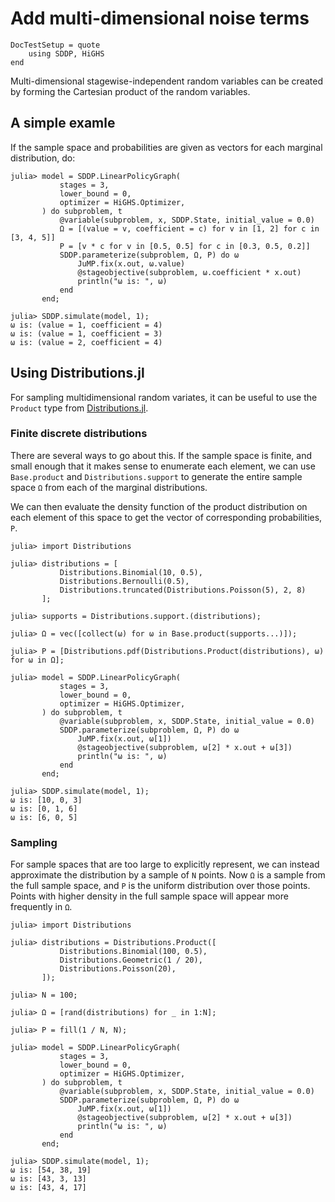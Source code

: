 # Add multi-dimensional noise terms

```@meta
DocTestSetup = quote
    using SDDP, HiGHS
end
```

Multi-dimensional stagewise-independent random variables can be created by
forming the Cartesian product of the random variables.

## A simple examle

If the sample space and probabilities are given as vectors for each marginal
distribution, do:

```jldoctest; filter=[r"\(value = \d, coefficient = \d\)", r"1\-element.+"s]
julia> model = SDDP.LinearPolicyGraph(
           stages = 3,
           lower_bound = 0,
           optimizer = HiGHS.Optimizer,
       ) do subproblem, t
           @variable(subproblem, x, SDDP.State, initial_value = 0.0)
           Ω = [(value = v, coefficient = c) for v in [1, 2] for c in [3, 4, 5]]
           P = [v * c for v in [0.5, 0.5] for c in [0.3, 0.5, 0.2]]
           SDDP.parameterize(subproblem, Ω, P) do ω
               JuMP.fix(x.out, ω.value)
               @stageobjective(subproblem, ω.coefficient * x.out)
               println("ω is: ", ω)
           end
       end;

julia> SDDP.simulate(model, 1);
ω is: (value = 1, coefficient = 4)
ω is: (value = 1, coefficient = 3)
ω is: (value = 2, coefficient = 4)
```

## Using Distributions.jl

For sampling multidimensional random variates, it can be useful to use the
`Product` type from [Distributions.jl](https://github.com/JuliaStats/Distributions.jl).

### Finite discrete distributions

There are several ways to go about this. If the sample space is finite, and
small enough that it makes sense to enumerate each element, we can use
`Base.product` and `Distributions.support` to generate the entire sample space
`Ω` from each of the marginal distributions. 

We can then evaluate the density function of the product distribution on each
element of this space to get the vector of corresponding probabilities, `P`.

```jldoctest; filter=[r"\[\d+, \d+, \d+\]", r"1\-element.+"s]
julia> import Distributions

julia> distributions = [
           Distributions.Binomial(10, 0.5),
           Distributions.Bernoulli(0.5),
           Distributions.truncated(Distributions.Poisson(5), 2, 8)
       ];

julia> supports = Distributions.support.(distributions);

julia> Ω = vec([collect(ω) for ω in Base.product(supports...)]);

julia> P = [Distributions.pdf(Distributions.Product(distributions), ω) for ω in Ω];

julia> model = SDDP.LinearPolicyGraph(
           stages = 3,
           lower_bound = 0,
           optimizer = HiGHS.Optimizer,
       ) do subproblem, t
           @variable(subproblem, x, SDDP.State, initial_value = 0.0)
           SDDP.parameterize(subproblem, Ω, P) do ω
               JuMP.fix(x.out, ω[1])
               @stageobjective(subproblem, ω[2] * x.out + ω[3])
               println("ω is: ", ω)
           end
       end;

julia> SDDP.simulate(model, 1);
ω is: [10, 0, 3]
ω is: [0, 1, 6]
ω is: [6, 0, 5]
```

### Sampling

For sample spaces that are too large to explicitly represent, we can instead
approximate the distribution by a sample of `N` points. Now `Ω` is a sample from
the full sample space, and `P` is the uniform distribution over those points.
Points with higher density in the full sample space will appear more frequently
in `Ω`.

```jldoctest; filter=[r"\[\d+, \d+, \d+\]", r"1\-element.+"s]
julia> import Distributions

julia> distributions = Distributions.Product([
           Distributions.Binomial(100, 0.5),
           Distributions.Geometric(1 / 20),
           Distributions.Poisson(20),
       ]);

julia> N = 100;

julia> Ω = [rand(distributions) for _ in 1:N];

julia> P = fill(1 / N, N);

julia> model = SDDP.LinearPolicyGraph(
           stages = 3,
           lower_bound = 0,
           optimizer = HiGHS.Optimizer,
       ) do subproblem, t
           @variable(subproblem, x, SDDP.State, initial_value = 0.0)
           SDDP.parameterize(subproblem, Ω, P) do ω
               JuMP.fix(x.out, ω[1])
               @stageobjective(subproblem, ω[2] * x.out + ω[3])
               println("ω is: ", ω)
           end
       end;

julia> SDDP.simulate(model, 1);
ω is: [54, 38, 19]
ω is: [43, 3, 13]
ω is: [43, 4, 17]
```
